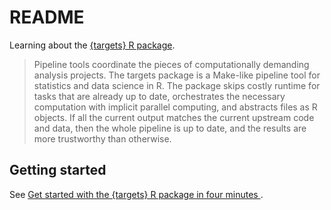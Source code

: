 # README

Learning about the [{targets} R package](https://books.ropensci.org/targets/).

> Pipeline tools coordinate the pieces of computationally demanding analysis projects. The targets package is a Make-like pipeline tool for statistics and data science in R. The package skips costly runtime for tasks that are already up to date, orchestrates the necessary computation with implicit parallel computing, and abstracts files as R objects. If all the current output matches the current upstream code and data, then the whole pipeline is up to date, and the results are more trustworthy than otherwise.

## Getting started

See [Get started with the {targets} R package in four minutes ](https://github.com/wlandau/targets-four-minutes).
